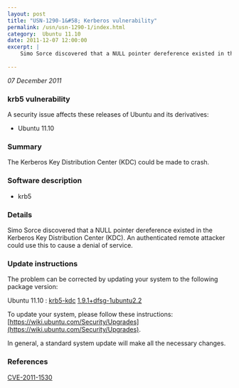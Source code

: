 ```yaml
---
layout: post
title: "USN-1290-1&#58; Kerberos vulnerability"
permalink: /usn/usn-1290-1/index.html
category:  Ubuntu 11.10
date: 2011-12-07 12:00:00
excerpt: |
    Simo Sorce discovered that a NULL pointer dereference existed in the Kerberos Key Distribution Center (KDC). An authenticated remote attacker could use this to cause a denial of service. 
    
--- 
```

 
 

*07 December 2011*

### krb5 vulnerability

A security issue affects these releases of Ubuntu and its derivatives:

* Ubuntu 11.10

### Summary

The Kerberos Key Distribution Center (KDC) could be made to crash. 

### Software description

* krb5 

### Details

Simo Sorce discovered that a NULL pointer dereference existed in the Kerberos Key Distribution Center (KDC). An authenticated remote attacker could use this to cause a denial of service. 

### Update instructions

The problem can be corrected by updating your system to the following package version:

Ubuntu 11.10
 : [krb5-kdc](https://launchpad.net/ubuntu/+source/krb5) <span> [1.9.1+dfsg-1ubuntu2.2](https://launchpad.net/ubuntu/+source/krb5/1.9.1+dfsg-1ubuntu2.2) </span> 

To update your system, please follow these instructions: [https://wiki.ubuntu.com/Security/Upgrades](https://wiki.ubuntu.com/Security/Upgrades).

In general, a standard system update will make all the necessary changes. 

### References

 
 [CVE-2011-1530](http://people.ubuntu.com/~ubuntu-security/cve/CVE-2011-1530)
 

